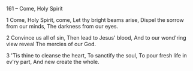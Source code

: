 161 – Come, Holy Spirit


1
Come, Holy Spirit, come,
Let thy bright beams arise,
Dispel the sorrow from our minds,
The darkness from our eyes.

2
Convince us all of sin,
Then lead to Jesus' blood,
And to our wond'ring view reveal
The mercies of our God.

3
'Tis thine to cleanse the heart,
To sanctify the soul,
To pour fresh life in ev'ry part,
And new create the whole.
